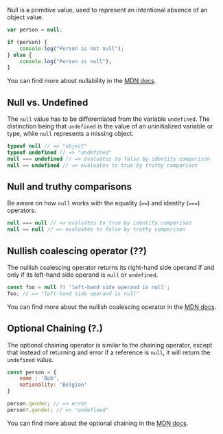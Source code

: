 Null is a primitive value, used to represent an intentional absence of an object value.

```javascript
var person = null;

if (person) {
    console.log("Person is not null");
} else {
    console.log("Person is null");
}
```

You can find more about nullability in the [MDN docs][mdn docs].

## Null vs. Undefined

The `null` value has to be differentiated from the variable `undefined`. The distinction being that `undefined` is the
value of an uninitialized variable or type, while `null` represents a missing object.

```javascript
typeof null // => "object"
typeof undefined // => "undefined"
null === undefined // => evaluates to false by identity comparison
null == undefined // => evaluates to true by truthy comparison
```

## Null and truthy comparisons

Be aware on how `null` works with the equality (`==`) and identity (`===`) operators.

```javascript
null === null // => evaluates to true by identity comparison
null == null // => evaluates to false by truthy comparison
```

## Nullish coalescing operator (??)

The nullish coalescing operator returns its right-hand side operand if and only if its left-hand side operand is `null`
or `undefined`.

```javascript
const foo = null ?? 'left-hand side operand is null';
foo; // => "left-hand side operand is null"
```

You can find more about the nullish coalescing operator in the [MDN docs][nullish coalescing].

## Optional Chaining (?.)

The optional chaining operator is similar to the chaining operator, except that instead of returning and error if a
reference is `null`, it will return the `undefined` value.

```javascript
const person = {
    name : 'Bob',
    nationality: 'Belgian'
}

person.gender; // => error
person?.gender; // => "undefined"
```

You can find more about the optional chaining in the [MDN docs][optional chaining].

[optional chaining]: https://developer.mozilla.org/en-US/docs/Web/JavaScript/Reference/Operators/Optional_chaining
[nullish coalescing]: https://developer.mozilla.org/en-US/docs/Web/JavaScript/Reference/Operators/Nullish_coalescing_operator
[mdn docs]: https://developer.mozilla.org/en-US/docs/Web/JavaScript/Reference/Global_Objects/null
